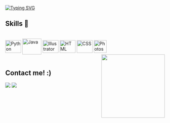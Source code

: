 
[![Typing SVG](https://readme-typing-svg.herokuapp.com?font=Roboto&weight=500&size=23&duration=5001&pause=1000&center=falso&vCenter=falso&repeat=verdadeiro&width=435&lines=Greetings!+Welcome+to+my+Github.;Jefferson+Souza%2C+A.K.A+Nanan.;I'm+a+technology+student;+and+graphic+design+enthusiast.+%E2%9C%8C)](https://git.io/typing-svg)


  
## Skills :rocket:
  
<div style="display: inline_block"><br>
  <img align="center" alt="Python" height="40" width="50" src="https://icongr.am/devicon/python-plain.svg?size=128&color=ffffff"/>
  
  <img align="center" alt="Java" height="50" width="60" src="https://icongr.am/devicon/java-plain.svg?size=128&color=ffffff" />

  
 <img align="center" alt="Illustrator" height="40" width="50"  src="https://icongr.am/devicon/illustrator-line.svg?size=128&color=ffffff" />

  
  <img align="center" alt="HTML" height="40" width="50" src= "https://icongr.am/devicon/html5-plain.svg?size=128&color=ffffff"/>


  <img align="center" alt="CSS" height="40" width="50" src="https://icongr.am/devicon/css3-plain.svg?size=128&color=ffffff"/>
 
  <img align="center" alt="Photoshop" height="40" widht="50" src="[https://cdn.jsdelivr.net/gh/devicons/devicon/icons/adonisjs/adonisjs-original.svg](https://icongr.am/simple/adobephotoshop.svg?size=128&color=ffffff&colored=false)" />
  <img align="right" src="https://icongr.am/simple/adobephotoshop.svg?size=128&color=ffffff&colored=false" width="200px">
</div>
 
<br>
 
## Contact me! :)
 
<div> 
  <a href = "mailto:Jeffersonfeitosa64@gmail.com"><img src="https://img.shields.io/badge/Gmail-D14836?style=for-the-badge&logo=gmail&logoColor=white" target="_blank"></a>
  <a href="https://www.linkedin.com/in/jefferson-feitosa-5aa974255" target="_blank"><img src="https://img.shields.io/badge/-LinkedIn-%230077B5?style=for-the-badge&logo=linkedin&logoColor=white" target="_blank"></a> 
